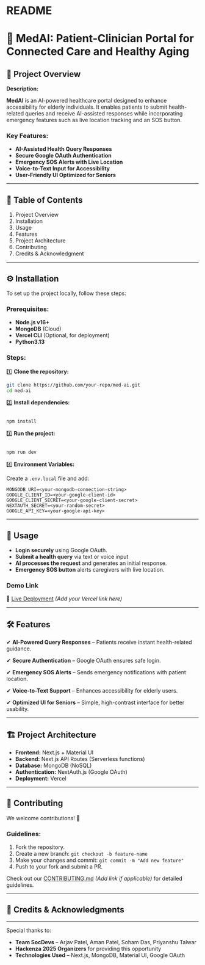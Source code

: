 # README

# 🏥 **MedAI: Patient-Clinician Portal for Connected Care and Healthy Aging**

## 📌 **Project Overview**

**Description:**

**MedAI** is an AI-powered healthcare portal designed to enhance accessibility for elderly individuals. It enables patients to submit health-related queries and receive AI-assisted responses while incorporating emergency features such as live location tracking and an SOS button.

### **Key Features:**

- **AI-Assisted Health Query Responses**
- **Secure Google OAuth Authentication**
- **Emergency SOS Alerts with Live Location**
- **Voice-to-Text Input for Accessibility**
- **User-Friendly UI Optimized for Seniors**

---

## 📖 **Table of Contents**

1. Project Overview
2. Installation
3. Usage
4. Features
5. Project Architecture
6. Contributing
7. Credits & Acknowledgment

---

## ⚙️ **Installation**

To set up the project locally, follow these steps:

### **Prerequisites:**

- **Node.js v16+**
- **MongoDB** (Cloud)
- **Vercel CLI** (Optional, for deployment)
- **Python3.13**

### **Steps:**

1️⃣ **Clone the repository:**

```bash
git clone https://github.com/your-repo/med-ai.git
cd med-ai
```

2️⃣ **Install dependencies:**

```bash

npm install
```

3️⃣ **Run the project:**

```bash

npm run dev
```

4️⃣ **Environment Variables:**

Create a `.env.local` file and add:

```
MONGODB_URI=<your-mongodb-connection-string>
GOOGLE_CLIENT_ID=<your-google-client-id>
GOOGLE_CLIENT_SECRET=<your-google-client-secret>
NEXTAUTH_SECRET=<your-random-secret>
GOOGLE_API_KEY=<your-google-api-key>
```

---

## 🚀 **Usage**

- **Login securely** using Google OAuth.
- **Submit a health query** via text or voice input
- **AI processes the request** and generates an initial response.
- **Emergency SOS button** alerts caregivers with live location.

### **Demo Link**

🔗 [Live Deployment](https://www.notion.so/README-1bfecb13ab9080aeaca2dea01888c268?pvs=21) *(Add your Vercel link here)*

---

## 🛠 **Features**

✔ **AI-Powered Query Responses** – Patients receive instant health-related guidance.

✔ **Secure Authentication** – Google OAuth ensures safe login.

✔ **Emergency SOS Alerts** – Sends emergency notifications with patient location.

✔ **Voice-to-Text Support** – Enhances accessibility for elderly users.

✔ **Optimized UI for Seniors** – Simple, high-contrast interface for better usability.

---

## 🏗 **Project Architecture**

- **Frontend:** Next.js + Material UI
- **Backend:** Next.js API Routes (Serverless functions)
- **Database:** MongoDB (NoSQL)
- **Authentication:** NextAuth.js (Google OAuth)
- **Deployment:** Vercel

---

## 👥 **Contributing**

We welcome contributions! 🎉

### **Guidelines:**

1. Fork the repository.
2. Create a new branch: `git checkout -b feature-name`
3. Make your changes and commit: `git commit -m "Add new feature"`
4. Push to your fork and submit a PR.

Check out our [CONTRIBUTING.md](https://www.notion.so/README-1bfecb13ab9080aeaca2dea01888c268?pvs=21) *(Add link if applicable)* for detailed guidelines.

---

## 🙌 **Credits & Acknowledgments**

---

Special thanks to:

- **Team SocDevs** – Arjav Patel, Aman Patel, Soham Das, Priyanshu Talwar
- **Hackenza 2025 Organizers** for providing this opportunity
- **Technologies Used** – Next.js, MongoDB, Material UI, Google OAuth
